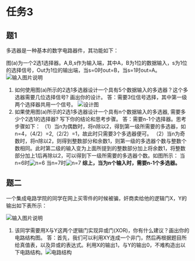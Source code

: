 ﻿# 任务3
## 题1 
多选器是一种基本的数字电路器件，其功能如下：

图(a)为一个2选1选择器。A,B,s作为输入端，其中A，B为1位的数据输入，s为1位的选择信号，Out为1位的输出端，当s=0时out=B，当s=1时out=A。
![输入图片说明](/imgs/2023-04-25/QRiVMS97PG4O8MFe.png)


1.  如何使用图(a)所示的2选1多选器设计一个具有5个数据输入的多选器？这个多选器需要几位选择信号? 画出你的设计。
答：需要3位信号选择，其中第一级两个选择器共用一个信号。
![设计图](/imgs/https://raw.githubusercontent.com/chfissogoodman/task/master/1.jpg[这里输入链接描述](https://raw.githubusercontent.com/chfissogoodman/task/master/1.jpg))
3.  如果使用图(a)所示的2选1多选器设计一个具有n个数据输入的多选器, 需要多少个2选1的选择器? 写下你的结论和思考步骤。
答：需要n-1个选择器。思考步骤如下：
（1）当n为偶数时，将n除以2，得到第一级所需要的多选器，如n=4，（4/2）=2,（2/2）=1，故此时只需要3个多选器便可。
（2）当n为奇数时，将n除以2，则得到整数部分和余数1，则第一级的多选器个数与整数个数相同。此时第二级的输入变为上面所提到的整数部分加上将余数1，将整数部分加上1后再除以2，可以得到下一级所需要的多选器个数。如图所示：
当n=6时![n=6](/imgs/2023-04-25/v8ZAMPalTY5er4QY.jpeg)
当n=7时![n=7](/imgs/2023-04-25/u9F2Ddkt84udZ103.jpeg)
**综上，当为n个输入时，需要n-1个多选器。**
## 

## 题二
一个集成电路学院的同学在网上买零件的时候被骗，奸商卖给他的逻辑门X，Y的输出如下表所示：

![输入图片说明](/imgs/2023-04-25/lTdTVc3VcCCBgbAP.png)

1.  该同学需要用X与Y这两个逻辑门实现异或门(XOR)，你有什么建议？画出你的电路结构图。
答：首先，我们可以利用XY连成一个非门，然后再根据题目所给真值表，以及异或的表达式。利用X的输出1，与Y的输出0，不难构造出以下电路结构。![电路结构](/imgs/2023-04-25/QQxBqHeMl91piqcJ.jpeg)
